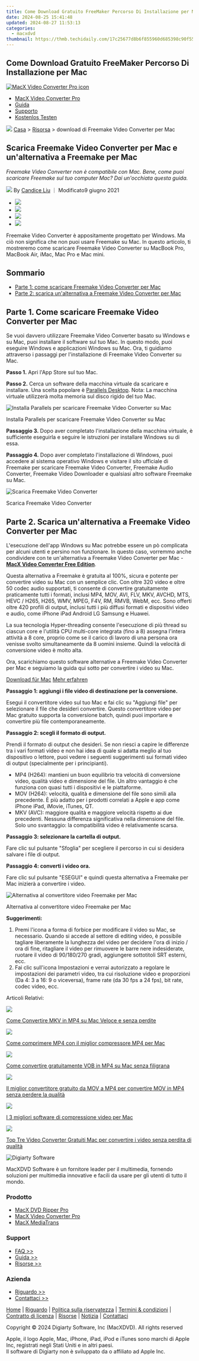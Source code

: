 ```yaml
---
title: Come Download Gratuito FreeMaker Percorso Di Installazione per Mac
date: 2024-08-25 15:41:48
updated: 2024-08-27 11:53:13
categories:
  - macxdvd
thumbnail: https://thmb.techidaily.com/17c25677d8b6f855960d685398c90f557dfcb8867eadfe8568f79af44cbea910.jpg
---
```


## Come Download Gratuito FreeMaker Percorso Di Installazione per Mac

[![MacX Video Converter Pro icon](https://www.macxdvd.com/tutorial-it/../image-style/new-seo/icon11.png)](https://tools.techidaily.com/macxdvd/products/)

* [MacX Video Converter Pro](https://tools.techidaily.com/macxdvd/products/)
* [Guida](https://tools.techidaily.com/macxdvd/products/)
* [Supporto](https://tools.techidaily.com/macxdvd/products/)
* [Kostenlos Testen](https://tools.techidaily.com/macxdvd/products/)



![](https://www.macxdvd.com/tutorial-it/../image-style/new-seo/icon7.png) [Casa](https://tools.techidaily.com/macxdvd/products/) \> [Risorsa](https://tools.techidaily.com/macxdvd/products/) \> download di Freemake Video Converter per Mac 

## Scarica Freemake Video Converter per Mac e un'alternativa a Freemake per Mac



_Freemake Video Converter non è compatibile con Mac. Bene, come puoi scaricare Freemake sul tuo computer Mac? Dai un'occhiata questa guida._

![](https://www.macxdvd.com/tutorial-it/../image-style/new-seo/icon6.png) By [Candice Liu](https://www.linkedin.com/in/candice-liu-444483a3/) ｜ Modificato9 giugno 2021 

* [![](https://www.macxdvd.com/tutorial-it/../image-style/new-seo/share-fa.jpg)](https://www.facebook.com/sharer/sharer.php?u=https://www.macxdvd.com/tutorial-it/download-di-freemake-video-converter-per-mac.htm)
* [![](https://www.macxdvd.com/tutorial-it/../image-style/new-seo/share-tw.jpg)](https://twitter.com/intent/tweet?url=https://www.macxdvd.com/tutorial-it/download-di-freemake-video-converter-per-mac.htm)
* [![](https://www.macxdvd.com/tutorial-it/../image-style/new-seo/share-email.jpg)](https://www.macxdvd.com/tutorial-it/mailto:info@example.com?&subject=&body=https://www.macxdvd.com/tutorial-it/download-di-freemake-video-converter-per-mac.htm)
* [![](https://www.macxdvd.com/tutorial-it/../image-style/new-seo/share-in.jpg)](https://www.linkedin.com/shareArticle?mini=true&url=https://www.macxdvd.com/tutorial-it/download-di-freemake-video-converter-per-mac.htm&title=&summary=https://www.macxdvd.com/tutorial-it/download-di-freemake-video-converter-per-mac.htm&source=)

Freemake Video Converter è appositamente progettato per Windows. Ma ciò non significa che non puoi usare Freemake su Mac. In questo articolo, ti mostreremo come scaricare Freemake Video Converter su MacBook Pro, MacBook Air, iMac, Mac Pro e Mac mini. 

## Sommario

* [Parte 1: come scaricare Freemake Video Converter per Mac](https://tools.techidaily.com/macxdvd/products/)
* [Parte 2: scarica un'alternativa a Freemake Video Converter per Mac](https://tools.techidaily.com/macxdvd/products/)

## Parte 1\. Come scaricare Freemake Video Converter per Mac

Se vuoi davvero utilizzare Freemake Video Converter basato su Windows e su Mac, puoi installare il software sul tuo Mac. In questo modo, puoi eseguire Windows e applicazioni Windows su Mac. Ora, ti guidiamo attraverso i passaggi per l'installazione di Freemake Video Converter su Mac.

**Passo 1.** Apri l'App Store sul tuo Mac.

**Passo 2.** Cerca un software della macchina virtuale da scaricare e installare. Una scelta popolare è [Parallels Desktop](https://apps.apple.com/us/app/parallels-desktop/id1085114709?mt=12). Nota: La macchina virtuale utilizzerà molta memoria sul disco rigido del tuo Mac.

![Installa Parallels per scaricare Freemake Video Converter su Mac](https://www.macxdvd.com/tutorial-it/../mac-dvd-video-converter-how-to/article-image/parallels-desktop.jpg) 

Installa Parallels per scaricare Freemake Video Converter su Mac

**Passaggio 3.** Dopo aver completato l'installazione della macchina virtuale, è sufficiente eseguirla e seguire le istruzioni per installare Windows su di essa.

**Passaggio 4.** Dopo aver completato l'installazione di Windows, puoi accedere al sistema operativo Windows e visitare il sito ufficiale di Freemake per scaricare Freemake Video Converter, Freemake Audio Converter, Freemake Video Downloader e qualsiasi altro software Freemake su Mac.

![Scarica Freemake Video Converter](https://www.macxdvd.com/tutorial-it/../mac-dvd-video-converter-how-to/article-image/download-freemake-video-converter.png) 

Scarica Freemake Video Converter

## Parte 2\. Scarica un'alternativa a Freemake Video Converter per Mac

L'esecuzione dell'app Windows su Mac potrebbe essere un pò complicata per alcuni utenti e persino non funzionare. In questo caso, vorremmo anche condividere con te un'alternativa a Freemake Video Converter per Mac - [**MacX Video Converter Free Edition**](https://tools.techidaily.com/macxdvd/products/).

 Questa alternativa a Freemake è gratuita al 100%, sicura e potente per convertire video su Mac con un semplice clic. Con oltre 320 video e oltre 50 codec audio supportati, ti consente di convertire gratuitamente praticamente tutti i formati, inclusi MP4, MOV, AVI, FLV, MKV, AVCHD, MTS, HEVC / H265, H265, WMV, MPEG, F4V, RM, RMVB, WebM, ecc. Sono offerti oltre 420 profili di output, inclusi tutti i più diffusi formati e dispositivi video e audio, come iPhone iPad Android LG Samsung e Huawei.

La sua tecnologia Hyper-threading consente l'esecuzione di più thread su ciascun core e l'utilità CPU multi-core integrata (fino a 8) assegna l'intera attività a 8 core, proprio come se il carico di lavoro di una persona ora venisse svolto simultaneamente da 8 uomini insieme. Quindi la velocità di conversione video è molto alta.

Ora, scarichiamo questo software alternative a Freemake Video Converter per Mac e seguiamo la guida qui sotto per convertire i video su Mac.

[Download für Mac](https://tools.techidaily.com/macxdvd/products/) [Mehr erfahren](https://tools.techidaily.com/macxdvd/products/) 

**Passaggio 1: aggiungi i file video di destinazione per la conversione.**

Esegui il convertitore video sul tuo Mac e fai clic su "Aggiungi file" per selezionare il file che desideri convertire. Questo convertitore video per Mac gratuito supporta la conversione batch, quindi puoi importare e convertire più file contemporaneamente.

**Passaggio 2: scegli il formato di output.**

Prendi il formato di output che desideri. Se non riesci a capire le differenze tra i vari formati video e non hai idea di quale si adatta meglio al tuo dispositivo o lettore, puoi vedere i seguenti suggerimenti sui formati video di output (specialmente per i principianti).

* MP4 (H264): mantieni un buon equilibrio tra velocità di conversione video, qualità video e dimensione del file. Un altro vantaggio è che funziona con quasi tutti i dispositivi e le piattaforme.
* MOV (H264): velocità, qualità e dimensione del file sono simili alla precedente. È più adatto per i prodotti correlati a Apple e app come iPhone iPad, iMovie, iTunes, QT.
* MKV (AVC): maggiore qualità e maggiore velocità rispetto ai due precedenti. Nessuna differenza significativa nella dimensione del file. Solo uno svantaggio: la compatibilità video è relativamente scarsa.

**Passaggio 3: selezionare la cartella di output.**

Fare clic sul pulsante "Sfoglia" per scegliere il percorso in cui si desidera salvare i file di output.

**Passaggio 4: converti i video ora.**

Fare clic sul pulsante "ESEGUI" e quindi questa alternativa a Freemake per Mac inizierà a convertire i video.

![Alternativa al convertitore video Freemake per Mac](https://www.macxdvd.com/tutorial-it/../mac-dvd-video-converter-how-to/article-image/ll-mvcf-101002.jpg) 

Alternativa al convertitore video Freemake per Mac

**Suggerimenti:**

1. Premi l'icona a forma di forbice per modificare il video su Mac, se necessario. Quando si accede al settore di editing video, è possibile tagliare liberamente la lunghezza del video per decidere l'ora di inizio / ora di fine, ritagliare il video per rimuovere le barre nere indesiderate, ruotare il video di 90/180/270 gradi, aggiungere sottotitoli SRT esterni, ecc.
2. Fai clic sull'icona Impostazioni e verrai autorizzato a regolare le impostazioni dei parametri video, tra cui risoluzione video e proporzioni (Da 4: 3 a 16: 9 o viceversa), frame rate (da 30 fps a 24 fps), bit rate, codec video, ecc.



Articoli Relativi:

![](https://www.macxdvd.com/tutorial-it/../image-style/new-seo/pic7.jpg)

[Come Convertire MKV in MP4 su Mac Veloce e senza perdite](https://tools.techidaily.com/macxdvd/products/) 

![](https://www.macxdvd.com/tutorial-it/../image-style/new-seo/pic6.jpg)

[Come comprimere MP4 con il miglior compressore MP4 per Mac](https://tools.techidaily.com/macxdvd/products/) 

![](https://www.macxdvd.com/tutorial-it/../image-style/new-seo/pic5.jpg)

[Come convertire gratuitamente VOB in MP4 su Mac senza filigrana](https://tools.techidaily.com/macxdvd/products/) 

![](https://www.macxdvd.com/tutorial-it/../image-style/new-seo/pic4.jpg)

[Il miglior convertitore gratuito da MOV a MP4 per convertire MOV in MP4 senza perdere la qualità](https://tools.techidaily.com/macxdvd/products/) 

![](https://www.macxdvd.com/tutorial-it/../image-style/new-seo/pic3.jpg)

[I 3 migliori software di compressione video per Mac](https://tools.techidaily.com/macxdvd/products/) 

![](https://www.macxdvd.com/tutorial-it/../image-style/new-seo/pic2.jpg)

[Top Tre Video Converter Gratuiti Mac per convertire i video senza perdita di qualità](https://tools.techidaily.com/macxdvd/products/) 



![Digiarty Software](https://www.macxdvd.com/tutorial-it/../icon/logo.png) 

MacXDVD Software è un fornitore leader per il multimedia, fornendo soluzioni per multimedia innovative e facili da usare per gli utenti di tutto il mondo.

### Prodotto

* [MacX DVD Ripper Pro](https://tools.techidaily.com/macxdvd/products/)
* [MacX Video Converter Pro](https://tools.techidaily.com/macxdvd/products/)
* [MacX MediaTrans](https://tools.techidaily.com/macxdvd/products/)

### Support

* [FAQ >>](https://tools.techidaily.com/macxdvd/products/)
* [Guida >>](https://tools.techidaily.com/macxdvd/products/)
* [Risorse >>](https://tools.techidaily.com/macxdvd/products/)

### Azienda

* [Riguardo >>](https://tools.techidaily.com/macxdvd/products/)
* [Contattaci >>](https://tools.techidaily.com/macxdvd/products/)



[Home](https://tools.techidaily.com/macxdvd/products/) | [Riguardo](https://tools.techidaily.com/macxdvd/products/) | [Politica sulla riservatezza](https://tools.techidaily.com/macxdvd/products/) | [Termini & condizioni](https://tools.techidaily.com/macxdvd/products/) | [Contratto di licenza](https://tools.techidaily.com/macxdvd/products/) | [Risorse](https://tools.techidaily.com/macxdvd/products/) | [Notizia](https://tools.techidaily.com/macxdvd/products/) | [Contattaci](https://tools.techidaily.com/macxdvd/products/)

Copyright © 2024 Digiarty Software, Inc (MacXDVD). All rights reserved

Apple, il logo Apple, Mac, iPhone, iPad, iPod e iTunes sono marchi di Apple Inc, registrati negli Stati Uniti e in altri paesi.   
 Il software di Digiarty non è sviluppato da o affiliato ad Apple Inc.

<ins class="adsbygoogle"
     style="display:block"
     data-ad-format="autorelaxed"
     data-ad-client="ca-pub-7571918770474297"
     data-ad-slot="1223367746"></ins>



<ins class="adsbygoogle"
     style="display:block"
     data-ad-client="ca-pub-7571918770474297"
     data-ad-slot="8358498916"
     data-ad-format="auto"
     data-full-width-responsive="true"></ins>
